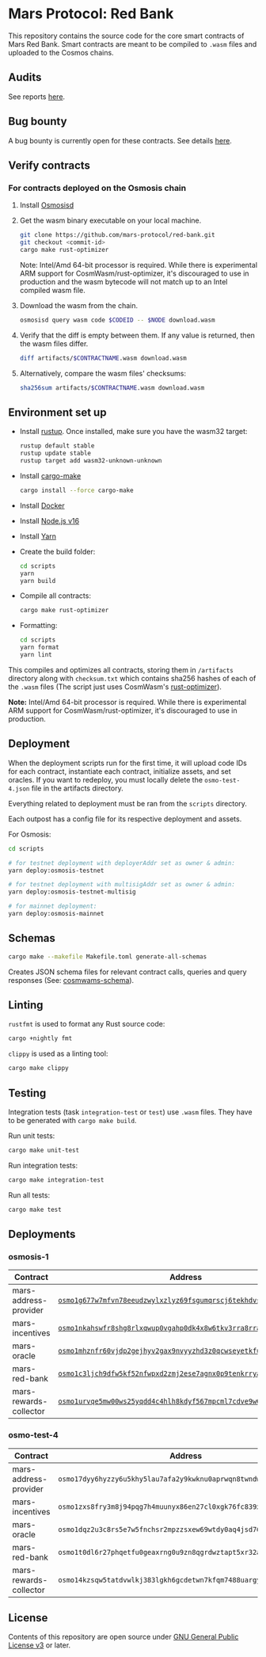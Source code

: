 # Mars Protocol: Red Bank

This repository contains the source code for the core smart contracts of Mars Red Bank. Smart contracts are meant to be compiled to `.wasm` files and uploaded to the Cosmos chains.

## Audits

See reports [here][1].

## Bug bounty

A bug bounty is currently open for these contracts. See details [here][2].

## Verify contracts

### For contracts deployed on the Osmosis chain

1. Install [Osmosisd][3]

2. Get the wasm binary executable on your local machine.

   ```bash
   git clone https://github.com/mars-protocol/red-bank.git
   git checkout <commit-id>
   cargo make rust-optimizer
   ```

   Note: Intel/Amd 64-bit processor is required. While there is experimental ARM support for CosmWasm/rust-optimizer, it's discouraged to use in production and the wasm bytecode will not match up to an Intel compiled wasm file.

3. Download the wasm from the chain.

   ```bash
   osmosisd query wasm code $CODEID -- $NODE download.wasm
   ```

4. Verify that the diff is empty between them. If any value is returned, then the wasm files differ.

   ```bash
   diff artifacts/$CONTRACTNAME.wasm download.wasm
   ```

5. Alternatively, compare the wasm files' checksums:

   ```bash
   sha256sum artifacts/$CONTRACTNAME.wasm download.wasm
   ```

## Environment set up

- Install [rustup][4]. Once installed, make sure you have the wasm32 target:

  ```bash
  rustup default stable
  rustup update stable
  rustup target add wasm32-unknown-unknown
  ```

- Install [cargo-make][5]

  ```bash
  cargo install --force cargo-make
  ```

- Install [Docker][6]

- Install [Node.js v16][7]

- Install [Yarn][8]

- Create the build folder:

  ```bash
  cd scripts
  yarn
  yarn build
  ```

- Compile all contracts:

  ```bash
  cargo make rust-optimizer
  ```

- Formatting:

  ```bash
  cd scripts
  yarn format
  yarn lint
  ```

This compiles and optimizes all contracts, storing them in `/artifacts` directory along with `checksum.txt` which contains sha256 hashes of each of the `.wasm` files (The script just uses CosmWasm's [rust-optimizer][9]).

**Note:** Intel/Amd 64-bit processor is required. While there is experimental ARM support for CosmWasm/rust-optimizer, it's discouraged to use in production.

## Deployment

When the deployment scripts run for the first time, it will upload code IDs for each contract, instantiate each contract, initialize assets, and set oracles. If you want to redeploy, you must locally delete the `osmo-test-4.json` file in the artifacts directory.

Everything related to deployment must be ran from the `scripts` directory.

Each outpost has a config file for its respective deployment and assets.

For Osmosis:

```bash
cd scripts

# for testnet deployment with deployerAddr set as owner & admin:
yarn deploy:osmosis-testnet

# for testnet deployment with multisigAddr set as owner & admin:
yarn deploy:osmosis-testnet-multisig

# for mainnet deployment:
yarn deploy:osmosis-mainnet
```

## Schemas

```bash
cargo make --makefile Makefile.toml generate-all-schemas
```

Creates JSON schema files for relevant contract calls, queries and query responses (See: [cosmwams-schema][10]).

## Linting

`rustfmt` is used to format any Rust source code:

```bash
cargo +nightly fmt
```

`clippy` is used as a linting tool:

```bash
cargo make clippy
```

## Testing

Integration tests (task `integration-test` or `test`) use `.wasm` files. They have to be generated with `cargo make build`.

Run unit tests:

```bash
cargo make unit-test
```

Run integration tests:

```bash
cargo make integration-test
```

Run all tests:

```bash
cargo make test
```

## Deployments

### osmosis-1

| Contract               | Address                                                                 |
| ---------------------- | ----------------------------------------------------------------------- |
| mars-address-provider  | [`osmo1g677w7mfvn78eeudzwylxzlyz69fsgumqrscj6tekhdvs8fye3asufmvxr`][11] |
| mars-incentives        | [`osmo1nkahswfr8shg8rlxqwup0vgahp0dk4x8w6tkv3rra8rratnut36sk22vrm`][12] |
| mars-oracle            | [`osmo1mhznfr60vjdp2gejhyv2gax9nvyyzhd3z0qcwseyetkfustjauzqycsy2g`][13] |
| mars-red-bank          | [`osmo1c3ljch9dfw5kf52nfwpxd2zmj2ese7agnx0p9tenkrryasrle5sqf3ftpg`][14] |
| mars-rewards-collector | [`osmo1urvqe5mw00ws25yqdd4c4hlh8kdyf567mpcml7cdve9w08z0ydcqvsrgdy`][15] |

### osmo-test-4

| Contract               | Address                                                           |
| ---------------------- | ----------------------------------------------------------------- |
| mars-address-provider  | `osmo17dyy6hyzzy6u5khy5lau7afa2y9kwknu0aprwqn8twndw2qhv8ls6msnjr` |
| mars-incentives        | `osmo1zxs8fry3m8j94pqg7h4muunyx86en27cl0xgk76fc839xg2qnn6qtpjs48` |
| mars-oracle            | `osmo1dqz2u3c8rs5e7w5fnchsr2mpzzsxew69wtdy0aq4jsd76w7upmsstqe0s8` |
| mars-red-bank          | `osmo1t0dl6r27phqetfu0geaxrng0u9zn8qgrdwztapt5xr32adtwptaq6vwg36` |
| mars-rewards-collector | `osmo14kzsqw5tatdvwlkj383lgkh6gcdetwn7kfqm7488uargyy2lpucqsyv53j` |

## License

Contents of this repository are open source under [GNU General Public License v3](./LICENSE) or later.

[1]: https://github.com/mars-protocol/mars-audits/tree/main/red-bank
[2]: https://immunefi.com/bounty/mars/
[3]: https://docs.osmosis.zone/osmosis-core/osmosisd/
[4]: https://rustup.rs/
[5]: https://github.com/sagiegurari/cargo-make
[6]: https://docs.docker.com/get-docker/
[7]: https://github.com/nvm-sh/nvm
[8]: https://classic.yarnpkg.com/lang/en/docs/install/#mac-stable
[9]: https://github.com/CosmWasm/rust-optimizer
[10]: https://github.com/CosmWasm/cosmwasm/tree/main/packages/schema
[11]: https://www.mintscan.io/osmosis/wasm/contract/osmo1g677w7mfvn78eeudzwylxzlyz69fsgumqrscj6tekhdvs8fye3asufmvxr
[12]: https://www.mintscan.io/osmosis/wasm/contract/osmo1nkahswfr8shg8rlxqwup0vgahp0dk4x8w6tkv3rra8rratnut36sk22vrm
[13]: https://www.mintscan.io/osmosis/wasm/contract/osmo1mhznfr60vjdp2gejhyv2gax9nvyyzhd3z0qcwseyetkfustjauzqycsy2g
[14]: https://www.mintscan.io/osmosis/wasm/contract/osmo1c3ljch9dfw5kf52nfwpxd2zmj2ese7agnx0p9tenkrryasrle5sqf3ftpg
[15]: https://www.mintscan.io/osmosis/wasm/contract/osmo1urvqe5mw00ws25yqdd4c4hlh8kdyf567mpcml7cdve9w08z0ydcqvsrgdy
